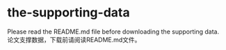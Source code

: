 # the-supporting-data
Please read the README.md file before downloading the supporting data. 论文支撑数据，下载前请阅读README.md文件。 
